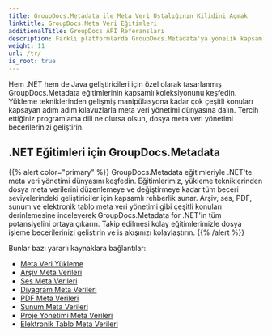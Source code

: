 ```yaml
---
title: GroupDocs.Metadata ile Meta Veri Ustalığının Kilidini Açmak
linktitle: GroupDocs.Meta Veri Eğitimleri
additionalTitle: GroupDocs API Referansları
description: Farklı platformlarda GroupDocs.Metadata'ya yönelik kapsamlı eğitimleri keşfedin. .NET ve Java'da meta veri yönetiminde zahmetsizce ustalaşın.
weight: 11
url: /tr/
is_root: true
---
```


Hem .NET hem de Java geliştiricileri için özel olarak tasarlanmış GroupDocs.Metadata eğitimlerinin kapsamlı koleksiyonunu keşfedin. Yükleme tekniklerinden gelişmiş manipülasyona kadar çok çeşitli konuları kapsayan adım adım kılavuzlarla meta veri yönetimi dünyasına dalın. Tercih ettiğiniz programlama dili ne olursa olsun, dosya meta veri yönetimi becerilerinizi geliştirin.

## .NET Eğitimleri için GroupDocs.Metadata
{{% alert color="primary" %}}
GroupDocs.Metadata eğitimleriyle .NET'te meta veri yönetimi dünyasını keşfedin. Eğitimlerimiz, yükleme tekniklerinden dosya meta verilerini düzenlemeye ve değiştirmeye kadar tüm beceri seviyelerindeki geliştiriciler için kapsamlı rehberlik sunar. Arşiv, ses, PDF, sunum ve elektronik tablo meta veri yönetimi gibi çeşitli konuları derinlemesine inceleyerek GroupDocs.Metadata for .NET'in tüm potansiyelini ortaya çıkarın. Takip edilmesi kolay eğitimlerimizle dosya işleme becerilerinizi geliştirin ve iş akışınızı kolaylaştırın.
{{% /alert %}}

Bunlar bazı yararlı kaynaklara bağlantılar:
 
- [Meta Veri Yükleme](./net/metadata-loading/)
- [Arşiv Meta Verileri](./net/archive-metadata/)
- [Ses Meta Verileri](./net/audio-metadata/)
- [Diyagram Meta Verileri](./net/diagram-metadata/)
- [PDF Meta Verileri](./net/pdf-metadata/)
- [Sunum Meta Verileri](./net/presentation-metadata/)
- [Proje Yönetimi Meta Verileri](./net/project-management-metadata/)
- [Elektronik Tablo Meta Verileri](./net/spreadsheet-metadata/)



